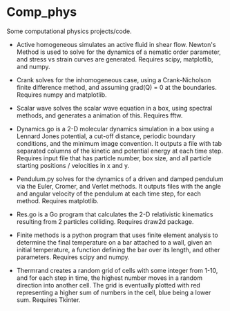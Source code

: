 # Comp_phys
Some computational physics projects/code.

* Active homogeneous simulates an active fluid in shear flow. Newton's Method is used to solve for the dynamics of a nematic order parameter, and stress vs strain curves are generated. Requires scipy, matplotlib, and numpy.

* Crank solves for the inhomogeneous case, using a Crank-Nicholson finite difference method, and assuming grad(Q) = 0 at the boundaries. Requires numpy and matplotlib.

* Scalar wave solves the scalar wave equation in a box, using spectral methods, and generates a animation of this. Requires fftw.

* Dynamics.go is a 2-D molecular dynamics simulation in a box using a Lennard Jones potential, a cut-off distance, periodic boundary conditions, and the minimum image convention. It outputs a file with tab separated columns of the kinetic and potential energy at each time step. Requires input file that has particle number, box size, and all particle starting positions / velocities in x and y. 

* Pendulum.py solves for the dynamics of a driven and damped pendulum via the Euler, Cromer, and Verlet methods. It outputs files with the angle and angular velocity of the pendulum at each time step, for each method. Requires matplotlib. 

* Res.go is a Go program that calculates the 2-D relativistic kinematics resulting from 2 particles colliding. Requires draw2d package.

* Finite methods is a python program that uses finite element analysis to determine the final temperature on a bar
attached to a wall, given an initial temperature, a function defining the bar over its length, and other parameters. Requires scipy and numpy.


* Thermrand creates a random grid of cells with some integer from 1-10, and for each step in time, the highest number moves in a random direction into another cell. The grid is eventually plotted with red representing a higher sum of numbers in the cell, blue being a lower sum. Requires Tkinter.

